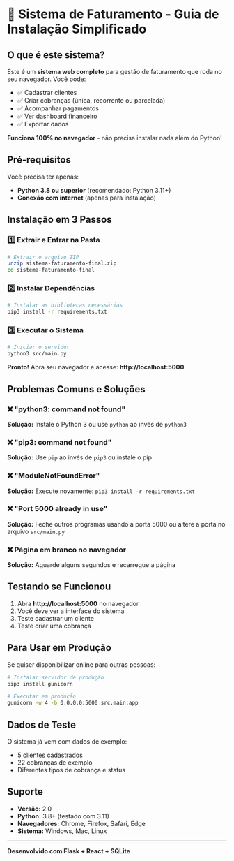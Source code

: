# 🚀 Sistema de Faturamento - Guia de Instalação Simplificado

## O que é este sistema?

Este é um **sistema web completo** para gestão de faturamento que roda no seu navegador. Você pode:

- ✅ Cadastrar clientes
- ✅ Criar cobranças (única, recorrente ou parcelada)
- ✅ Acompanhar pagamentos
- ✅ Ver dashboard financeiro
- ✅ Exportar dados

**Funciona 100% no navegador** - não precisa instalar nada além do Python!

## Pré-requisitos

Você precisa ter apenas:
- **Python 3.8 ou superior** (recomendado: Python 3.11+)
- **Conexão com internet** (apenas para instalação)

## Instalação em 3 Passos

### 1️⃣ Extrair e Entrar na Pasta
```bash
# Extrair o arquivo ZIP
unzip sistema-faturamento-final.zip
cd sistema-faturamento-final
```

### 2️⃣ Instalar Dependências
```bash
# Instalar as bibliotecas necessárias
pip3 install -r requirements.txt
```

### 3️⃣ Executar o Sistema
```bash
# Iniciar o servidor
python3 src/main.py
```

**Pronto!** Abra seu navegador e acesse: **http://localhost:5000**

## Problemas Comuns e Soluções

### ❌ "python3: command not found"
**Solução:** Instale o Python 3 ou use `python` ao invés de `python3`

### ❌ "pip3: command not found" 
**Solução:** Use `pip` ao invés de `pip3` ou instale o pip

### ❌ "ModuleNotFoundError"
**Solução:** Execute novamente: `pip3 install -r requirements.txt`

### ❌ "Port 5000 already in use"
**Solução:** Feche outros programas usando a porta 5000 ou altere a porta no arquivo `src/main.py`

### ❌ Página em branco no navegador
**Solução:** Aguarde alguns segundos e recarregue a página

## Testando se Funcionou

1. Abra **http://localhost:5000** no navegador
2. Você deve ver a interface do sistema
3. Teste cadastrar um cliente
4. Teste criar uma cobrança

## Para Usar em Produção

Se quiser disponibilizar online para outras pessoas:

```bash
# Instalar servidor de produção
pip3 install gunicorn

# Executar em produção
gunicorn -w 4 -b 0.0.0.0:5000 src.main:app
```

## Dados de Teste

O sistema já vem com dados de exemplo:
- 5 clientes cadastrados
- 22 cobranças de exemplo
- Diferentes tipos de cobrança e status

## Suporte

- **Versão:** 2.0
- **Python:** 3.8+ (testado com 3.11)
- **Navegadores:** Chrome, Firefox, Safari, Edge
- **Sistema:** Windows, Mac, Linux

---

**Desenvolvido com Flask + React + SQLite**

